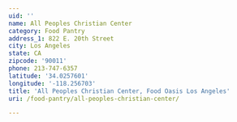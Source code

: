 ```yaml
---
uid: ''
name: All Peoples Christian Center
category: Food Pantry
address_1: 822 E. 20th Street
city: Los Angeles
state: CA
zipcode: '90011'
phone: 213-747-6357
latitude: '34.0257601'
longitude: '-118.256703'
title: 'All Peoples Christian Center, Food Oasis Los Angeles'
uri: /food-pantry/all-peoples-christian-center/

---
```

